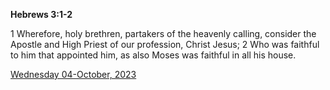 **Hebrews 3:1-2**

1 Wherefore, holy brethren, partakers of the heavenly calling, consider the Apostle and High Priest of our profession, Christ Jesus; 2 Who was faithful to him that appointed him, as also Moses was faithful in all his house.

[Wednesday 04-October, 2023](https://getbible.life/kjv/Hebrews/3/1-2)
